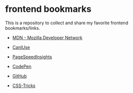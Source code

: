 # frontend bookmarks

This is a repository to collect and share my favorite frontend bookmarks/links.

* [MDN - Mozilla Developer Network](https://developer.mozilla.org/en-US/)

* [CanIUse](http://caniuse.com/)

* [PageSpeedInsights](https://developers.google.com/speed/pagespeed/insights/)

* [CodePen](http://codepen.io/)


* [GitHub](https://github.com/)

* [CSS-Tricks]()

